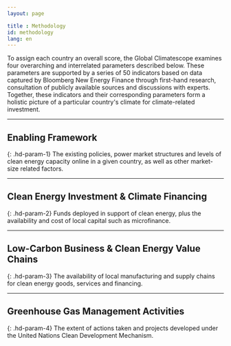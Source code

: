 ```yaml
---
layout: page

title : Methodology
id: methodology
lang: en
---
```

To assign each country an overall score, the Global Climatescope examines four overarching and interrelated parameters described below. These parameters are supported by a series of 50 indicators based on data captured by Bloomberg New Energy Finance through first-hand research, consultation of publicly available sources and discussions with experts. Together, these indicators and their corresponding parameters form a holistic picture of a particular country's climate for climate-related investment.

***

## Enabling Framework
{: .hd-param-1}
The existing policies, power market structures and levels of clean energy capacity online in a given country, as well as other market-size related factors.

***

## Clean Energy Investment & Climate Financing
{: .hd-param-2}
Funds deployed in support of clean energy, plus the availability and cost of local capital such as microfinance. 

***

## Low-Carbon Business & Clean Energy Value Chains
{: .hd-param-3} 
The availability of local manufacturing and supply chains for clean energy goods, services and financing.

***

## Greenhouse Gas Management Activities
{: .hd-param-4}
The extent of actions taken and projects developed under the United Nations Clean Development Mechanism.